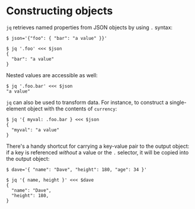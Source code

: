 Constructing objects
========================================

`jq` retrieves named properties from JSON objects by using `.` syntax:

    $ json='{"foo": { "bar": "a value" }}'
    
    $ jq '.foo' <<< $json
    {
      "bar": "a value"
    }

Nested values are accessible as well:

    $ jq '.foo.bar' <<< $json
    "a value"

`jq` can also be used to transform data. For instance, to construct a
single-element object with the contents of `currency`:

    
    $ jq '{ myval: .foo.bar } <<< $json
    {
      "myval": "a value"
    }

There's a handy shortcut for carrying a key-value pair to the output
object: if a key is referenced *without* a value or the `.` selector,
it will be copied into the output object:

    $ dave='{ "name": "Dave", "height": 180, "age": 34 }'
    
    $ jq '{ name, height }' <<< $dave
    {
      "name": "Dave",
      "height": 180,
    }
    


